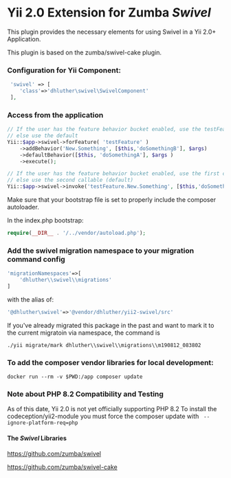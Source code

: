# Yii 2.0 Extension for Zumba ***Swivel***

This plugin provides the necessary elements for using Swivel in a Yii 2.0+ Application.

This plugin is based on the zumba/swivel-cake plugin.

### Configuration for Yii Component:

```php
 'swivel' => [ 
 	'class'=>'dhluther\swivel\SwivelComponent' 
 ],
```

### Access from the application
```php
// If the user has the feature behavior bucket enabled, use the testFeature.New.Something behavior,
// else use the default
Yii::$app->swivel->forFeature( 'testFeature' )
	->addBehavior('New.Something', [$this,'doSomethingB'], $args)
	->defaultBehavior([$this, 'doSomethingA'], $args )
	->execute();

// If the user has the feature behavior bucket enabled, use the first callable,
// else use the second callable (default)
Yii::$app->swivel->invoke('testFeature.New.Something', [$this,'doSomethingB'],[$this, 'doSomethingA']);
```

Make sure that your bootstrap file is set to properly include the composer autoloader.

In the index.php bootstrap:
```php
require(__DIR__ . '/../vendor/autoload.php');
```

### Add the swivel migration namespace to your migration command config
```php
'migrationNamespaces'=>[
    'dhluther\\swivel\\migrations'
]
```
with the alias of:
```php
'@dhluther\swivel'=>'@vendor/dhluther/yii2-swivel/src'
```

If you've already migrated this package in the past and want to mark it to the current migratoin via namespace, the command is
```shell
./yii migrate/mark dhluther\\swivel\\migrations\\m190812_083802
```

### To add the composer vendor libraries for local development:
```shell
docker run --rm -v $PWD:/app composer update
```

### Note about PHP 8.2 Compatibility and Testing
As of this date, Yii 2.0 is not yet officially supporting PHP 8.2
To install the codeception/yii2-module you must force the composer update with ` --ignore-platform-req=php`

#### The ***Swivel*** Libraries 

https://github.com/zumba/swivel 

https://github.com/zumba/swivel-cake
